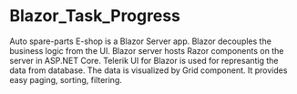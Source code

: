 # Blazor_Task_Progress

Auto spare-parts E-shop is a Blazor Server app. Blazor decouples the business logic from the UI.
Blazor server hosts Razor components on the server in ASP.NET Core.
Telerik UI for Blazor is used for represantig the data from database. The data is visualized by 
Grid component. It provides easy paging, sorting, filtering.  
